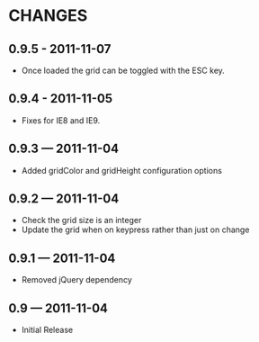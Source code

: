 # CHANGES

## 0.9.5 - 2011-11-07

* Once loaded the grid can be toggled with the ESC key.

## 0.9.4 - 2011-11-05

* Fixes for IE8 and IE9.

## 0.9.3 — 2011-11-04

* Added gridColor and gridHeight configuration options

## 0.9.2 — 2011-11-04

* Check the grid size is an integer
* Update the grid when on keypress rather than just on change

## 0.9.1 — 2011-11-04

* Removed jQuery dependency

## 0.9 — 2011-11-04

* Initial Release
